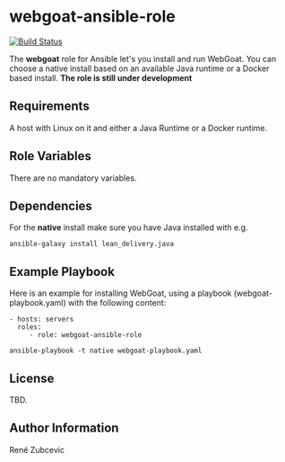 webgoat-ansible-role
=========

[![Build Status](https://travis-ci.org/zubcevic/webgoat-ansible-role.svg)](https://travis-ci.org/zubcevic/webgoat-ansible-role)

The **webgoat** role for Ansible let's you install and run WebGoat. You can choose a native install based on an available Java runtime or a Docker based install. 
**The role is still under development**

Requirements
------------

A host with Linux on it and either a Java Runtime or a Docker runtime.

Role Variables
--------------

There are no mandatory variables.

Dependencies
------------

For the **native** install make sure you have Java installed with e.g. 
    
    ansible-galaxy install lean_delivery.java

Example Playbook
----------------

Here is an example for installing WebGoat, using a playbook (webgoat-playbook.yaml) with the following content:

    - hosts: servers
      roles:
         - role: webgoat-ansible-role
         
    ansible-playbook -t native webgoat-playbook.yaml

License
-------

TBD.

Author Information
------------------

René Zubcevic
